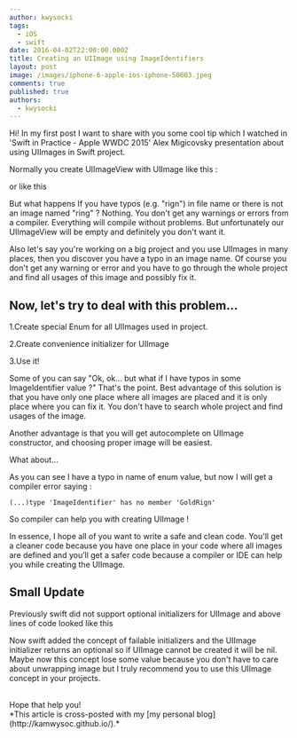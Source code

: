 ```yaml
---
author: kwysocki
tags:
  - iOS
  - swift
date: 2016-04-02T22:00:00.000Z
title: Creating an UIImage using ImageIdentifiers
layout: post
image: /images/iphone-6-apple-ios-iphone-50603.jpeg
comments: true
published: true
authors:
  - kwysocki
---
```


Hi! In my first post I want to share with you some cool tip which I watched in 'Swift in Practice - Apple WWDC 2015' Alex Migicovsky presentation about using UIImages in Swift project.

Normally you create UIImageView with UIImage like this :

<script src="https://gist.github.com/kamwysoc/6d28046f02802b811780668680f84a80.js"></script>

or like this

<script src="https://gist.github.com/kamwysoc/5750d3c2a9a272b2d7c32baaffb3470b.js"></script>

But what happens If you have typos (e.g. "rign") in file name or there is not an image named "ring" ?
Nothing. You don't get any warnings or errors from a compiler. Everything will compile without problems. But unfortunately our UIImageView will be empty and definitely you don't want it.

Also let's say you're working on a big project and you use UIImages in many places, then you discover you have a typo in an image name. Of course you don't get any warning or error and you have to go through the whole project and find all usages of this image and possibly fix it.

Now, let's try to deal with this problem...
---

1.Create special Enum for all UIImages used in project.

<script src="https://gist.github.com/kamwysoc/5854408e1f50790deb8cc720b0b64720.js"></script>

2.Create convenience initializer for UIImage

<script src="https://gist.github.com/kamwysoc/f09177294695cfc9e9fd3facc857157e.js"></script>

3.Use it!

<script src="https://gist.github.com/kamwysoc/da1c87cede7eba3f11ec7afc7d8523a9.js"></script>

Some of you can say "Ok, ok... but what if I have typos in some ImageIdentifier value ?" That's the point. Best advantage of this solution is that you have only one place where all images are placed and it is only place where you can fix it. You don't have to search whole project and find usages of the image.

Another advantage is that you will get autocomplete on UIImage constructor, and choosing proper image will be easiest.

What about...

<script src="https://gist.github.com/kamwysoc/869d0e15ae8e730a054d8a04735c4f9e.js"></script>

As you can see I have a typo in name of enum value, but now I will get a compiler error saying :

`(...)type 'ImageIdentifier' has no member 'GoldRign'`

So compiler can help you with creating UIImage !

In essence, I hope all of you want to write a safe and clean code. You'll get a cleaner code because you have one place in your code where all images are defined and you’ll get a safer code because a compiler or IDE can help you while creating the UIImage.


Small Update
---
Previously swift did not support optional initializers for UIImage and above lines of code looked like this

<script src="https://gist.github.com/kamwysoc/e88cbeabd058cb618d7d6df1e19a05ad.js"></script>

Now swift added the concept of failable initializers and the UIImage initializer returns an optional so if UIImage cannot be created it will be nil.
Maybe now this concept lose some value because you don't have to care about unwrapping image but I truly recommend you to use this UIImage concept in your projects.

<br/>
Hope that help you!
<br/>
*This article is cross-posted with my [my personal blog](http://kamwysoc.github.io/).*
